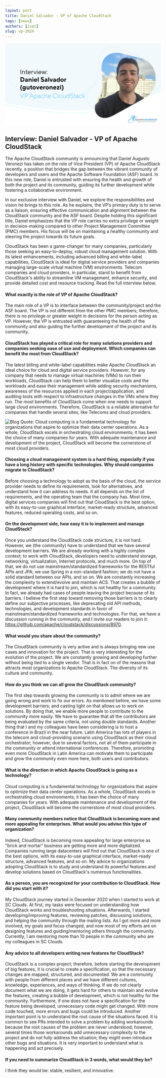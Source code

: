 ```yaml
---
layout: post
title: Daniel Salvador - VP of Apache CloudStack
tags: [news]
authors: [ivet]
slug: vp-2024
---
```


![](Daniel-header.png "Blog Header Image")

## Interview: Daniel Salvador - VP of Apache CloudStack

The Apache CloudStack community is announcing that Daniel Augusto
Veronezi has taken on the role of Vice President (VP) of Apache
CloudStack recently, a position that bridges the gap between the
vibrant community of developers and users and the Apache Software
Foundation (ASF) board. In this new role, Daniel is entrusted with
ensuring the health and growth of both the project and its community,
guiding its further development while fostering a collaborative
environment.

<!-- truncate -->

In our exclusive interview with Daniel, we explore the
responsibilities and vision he brings to this role. As he explains,
the VP’s primary duty is to serve as a liaison, ensuring effective
communication and alignment between the CloudStack community and the
ASF board. Despite holding this significant title, Daniel emphasizes
that the VP role carries no extra privilege or weight in
decision-making compared to other Project Management Committee (PMC)
members. His focus will be on maintaining a healthy community and
steering the project towards its future goals.

CloudStack has been a game-changer for many companies, particularly
those seeking an easy-to-deploy, robust cloud management
solution. With its latest enhancements, including advanced billing and
white-label capabilities, CloudStack is ideal for digital service
providers and companies managing large-scale virtual machine (VM)
environments. Telecom companies and cloud providers, in particular,
stand to benefit from CloudStack's ability to streamline VM
management, enhance security, and provide detailed cost and resource
tracking. Read the full interview below.

#### What exactly is the role of VP of Apache CloudStack?

The main role of a VP is to interface between the community/project
and the ASF board. The VP is not different from the other PMC members;
therefore, there is no privilege or greater weight in decisions for
the person acting as VP. However, the VP is entrusted with
guaranteeing the health of the community and also guiding the further
development of the project and its community.

#### CloudStack has played a critical role for many solutions providers and companies seeking ease of use and deployment. Which companies can benefit the most from CloudStack?

The latest billing and white-label capabilities make Apache CloudStack
an ideal choice for cloud and digital service providers. However, for
any company that needs to manage virtual machines (VMs) to run their
workloads, CloudStack can help them to better visualize costs and the
workloads and ease their management while adding security mechanisms,
awareness of the resources applied in each project/application, and
auditing tools with respect to infrastructure changes in the VMs where
they run. The most benefits of CloudStack come when one needs to
support large cloud environments. Therefore, CloudStack is a reliable
alternative for companies that handle several sites, like Telecoms and
cloud providers.

![](Daniel-inside.png "Blog Quote: Cloud computing is a fundamental
technology for organizations that aspire to optimize their data center
operations. As a whole, CloudStack excels in orchestrating cloud
environments; it has been the choice of many companies for years. With
adequate maintenance and development of the project, CloudStack will
become the cornerstone of most cloud providers.")

#### Choosing a cloud management system is a hard thing, especially if you have a long history with specific technologies. Why should companies migrate to CloudStack?

Before choosing a technology to adopt as the basis of the cloud, the
service provider needs to define its requirements, look for
alternatives, and understand how it can address its needs. It all
depends on the list of requirements, and the operating team that the
company has. Most time, digital services companies will find out that
CloudStack is the best option, with its easy-to-use graphical
interface, market-ready structure, advanced features, reduced
operating costs, and so on.

#### On the development side, how easy it is to implement and manage CloudStack?

Once you understand the CloudStack code structure, it is not
hard. However, we (the community) have to understand that we have
several development barriers. We are already working with a highly
complex context; to work with CloudStack, developers need to
understand storage, networking, virtualization, Internet protocols,
and much more. On top of that, we do not use mainstream/standardized
frameworks for the RESTful APIs and JPA; we use Spring in a
non-standard fashion; we do not have a solid standard between our
APIs, and so on. We are constantly increasing the complexity to
extend/evolve and maintain ACS. That creates a bubble of development
where it is hard to join, which is not healthy for a community. In
fact, we already had cases of people leaving the project because of
its barriers. I believe the first step toward removing those barriers
is to clearly define our subjective processes, like deprecating old
API methods, technologies, and development standards in favor of
mainstream/standardized frameworks and technologies. For that, we have
a discussion running in the community, and I invite our readers to
join it: https://github.com/apache/cloudstack/discussions/8970.

#### What would you share about the community?

The CloudStack community is very active and is always bringing new use
cases and innovation for the project. That is very interesting for the
evolution of the project. We are constantly growing and developing
further without being tied to a single vendor. That is in fact on of
the reasons that attracts most organizations to Apache CloudStack. The
diversity of its culture and community.

#### How do you think we can all grow the CloudStack community?

The first step towards growing the community is to admit where we are
going wrong and work to fix our errors. As mentioned before, we have
some development barriers; and casting light on that allows us to work
on solutions. By doing that, we enable more people to contribute to
the community more easily. We have to guarantee that all the
contributors are being evaluated by the same criteria, not using
double standards. Another thing that I and my colleagues have been
considering is to host a conference in Brazil in the near
future. Latin America has lots of players in the telecom and
cloud-providing scenario using CloudStack as their cloud orchestrator;
however, due to several factors, not all of them participate in the
community or attend international conferences. Therefore, promoting
even more CloudStack in Latin America can motivate them to participate
and grow the community even more here, both users and contributors.

#### What is the direction in which Apache CloudStack is going as a technology?

Cloud computing is a fundamental technology for organizations that
aspire to optimize their data center operations. As a whole,
CloudStack excels in orchestrating cloud environments; it has been the
choice of many companies for years. With adequate maintenance and
development of the project, CloudStack will become the cornerstone of
most cloud providers.

#### Many community members notice that CloudStack is becoming more and more appealing for enterprises. What would you advise this type of organization?

Indeed, CloudStack is becoming more appealing for large enterprise as
"brick and mortar" business are getting more and more
digitalized. Companies running large datacenters will find out that
CloudStack is one of the best options, with its easy-to-use graphical
interface, market-ready structure, advanced features, and so on. My
advice to organizations adopting CloudStack is to study and understand
its powerful features and develop solutions based on CloudStack's
numerous functionalities.

#### As a person, you are recognized for your contribution to CloudStack. How did you start with it?

My CloudStack journey started in December 2020 when I started to work
at SC Clouds. At first, my tasks were focused on understanding how
CloudStack works and troubleshooting situations. Аfterwards, I started
developing/improving features, reviewing patches, discussing
solutions, and helping the community through the mailing lists. As I
got more and more involved, my goals and focus changed, and now most
of my efforts are on designing features and guiding/mentoring others
through the community. Currently, I am mentoring more than 10 people
in the community who are my colleagues in SC Clouds.

#### Any advice to all developers writing new features for CloudStack?

CloudStack is a complex project; therefore, before starting the
development of big features, it is crucial to create a specification,
so that the necessary changes are mapped, structured, and
documented. We are a community with people from different places and
we have different cultures, knowledge, experiences, and ways of
thinking. If we do not clearly document what we are doing, it gets
hard for others to maintain and evolve the features, creating a bubble
of development, which is not healthy for the community. Furthermore,
if one does not have a specification for the feature being developed,
unnecessary code might get changed. With more code touched, more
errors and bugs could be introduced. Another important point is to
understand the root cause of the situations faced. It is common to see
PRs intended to solve a problem by adding workarounds because the root
causes of the problem are never understood; however, several times
those workarounds add unnecessary complexity to the project and do not
fully address the situation; they might even introduce other bugs and
situations. It is very important to understand what is happening and
act precisely.

#### If you need to summarize CloudStack in 3 words, what would they be?

I think they would be: stable, resilient, and innovative.
